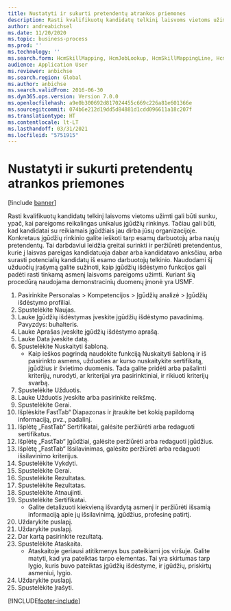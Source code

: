 ```yaml
---
title: Nustatyti ir sukurti pretendentų atrankos priemones
description: Rasti kvalifikuotų kandidatų telkinį laisvoms vietoms užimti gali būti sunku, ypač, kai pareigoms reikalingas unikalus įgūdžių rinkinys.
author: andreabichsel
ms.date: 11/20/2020
ms.topic: business-process
ms.prod: ''
ms.technology: ''
ms.search.form: HcmSkillMapping, HcmJobLookup, HcmSkillMappingLine, HcmPersonCertificate, CCHTMLPrintPreview
audience: Application User
ms.reviewer: anbichse
ms.search.region: Global
ms.author: anbichse
ms.search.validFrom: 2016-06-30
ms.dyn365.ops.version: Version 7.0.0
ms.openlocfilehash: a9e0b300692d817024455c669c226a81e601366e
ms.sourcegitcommit: 074b6e212d19dd5d84881d1cdd096611a18c207f
ms.translationtype: HT
ms.contentlocale: lt-LT
ms.lasthandoff: 03/31/2021
ms.locfileid: "5751915"
---
```

# <a name="identify-and-deploy-candidate-selection-tools"></a>Nustatyti ir sukurti pretendentų atrankos priemones

[!include [banner](../../includes/banner.md)]

Rasti kvalifikuotų kandidatų telkinį laisvoms vietoms užimti gali būti sunku, ypač, kai pareigoms reikalingas unikalus įgūdžių rinkinys.  Tačiau gali būti, kad kandidatai su reikiamais įgūdžiais jau dirba jūsų organizacijoje. Konkretaus įgūdžių rinkinio galite ieškoti tarp esamų darbuotojų arba naujų pretendentų. Tai darbdaviui leidžia greitai surinkti ir peržiūrėti pretendentus, kurie į laisvas pareigas kandidatuoja dabar arba kandidatavo anksčiau, arba surasti potencialių kandidatų iš esamo darbuotojų telkinio. Naudodami šį užduočių įrašymą galite sužinoti, kaip įgūdžių išdėstymo funkcijos gali padėti rasti tinkamą asmenį laisvoms pareigoms užimti. Kuriant šią procedūrą naudojama demonstracinių duomenų įmonė yra USMF.

1. Pasirinkite Personalas > Kompetencijos > Įgūdžių analizė > Įgūdžių išdėstymo profiliai.
2. Spustelėkite Naujas.
3. Lauke Įgūdžių išdėstymas įveskite įgūdžių išdėstymo pavadinimą.  Pavyzdys: buhalteris.
4. Lauke Aprašas įveskite įgūdžių išdėstymo aprašą.
5. Lauke Data įveskite datą.
6. Spustelėkite Nuskaityti šabloną.
    * Kaip ieškos pagrindą naudokite funkciją Nuskaityti šabloną ir iš pasirinkto asmens, užduoties ar kurso nuskaitykite sertifikatą, įgūdžius ir švietimo duomenis.   Tada galite pridėti arba pašalinti kriterijų, nurodyti, ar kriterijai yra pasirinktiniai, ir rikiuoti kriterijų svarbą.  
7. Spustelėkite Užduotis.
8. Lauke Užduotis įveskite arba pasirinkite reikšmę.
9. Spustelėkite Gerai.
10. Išplėskite FastTab“ Diapazonas ir įtraukite bet kokią papildomą informaciją, pvz., padalinį.
11. Išplėtę „FastTab“ Sertifikatai, galėsite peržiūrėti arba redaguoti sertifikatus.
12. Išplėtę „FastTab“ Įgūdžiai, galėsite peržiūrėti arba redaguoti įgūdžius.
13. Išplėtę „FastTab“ Išsilavinimas, galėsite peržiūrėti arba redaguoti išsilavinimo kriterijus.
14. Spustelėkite Vykdyti.
15. Spustelėkite Gerai.
16. Spustelėkite Rezultatas.
17. Spustelėkite Rezultatas.
18. Spustelėkite Atnaujinti.
19. Spustelėkite Sertifikatai.
    * Galite detalizuoti kiekvieną išvardytą asmenį ir peržiūrėti išsamią informaciją apie jų išsilavinimą, įgūdžius, profesinę patirtį.  
20. Uždarykite puslapį.
21. Uždarykite puslapį.
22. Dar kartą pasirinkite rezultatą.
23. Spustelėkite Ataskaita.
    * Ataskaitoje geriausi atitikmenys bus pateikiami jos viršuje.  Galite matyti, kad yra pateiktas tarpo elementas.  Tai yra skirtumas tarp lygio, kuris buvo pateiktas įgūdžių išdėstyme, ir įgūdžių, priskirtų asmeniui, lygio.  
24. Uždarykite puslapį.
25. Spustelėkite Įrašyti.



[!INCLUDE[footer-include](../../../../includes/footer-banner.md)]